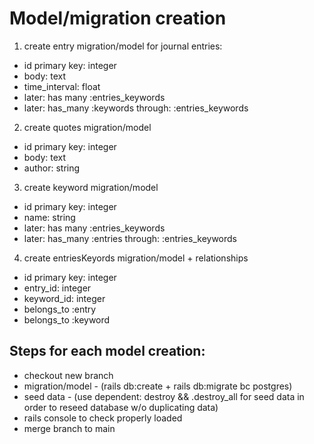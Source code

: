 # Model/migration creation

1. create entry migration/model for journal entries:
  - id primary key: integer
  - body: text
  - time_interval: float
  - later: has many :entries_keywords
  - later: has_many :keywords through: :entries_keywords

2. create quotes migration/model
  - id primary key: integer
  - body: text
  - author: string

3. create keyword migration/model
  - id primary key: integer
  - name: string
  - later: has many :entries_keywords
  - later: has_many :entries through: :entries_keywords

4. create entriesKeyords migration/model + relationships
  - id primary key: integer
  - entry_id: integer
  - keyword_id: integer
  - belongs_to :entry
  - belongs_to :keyword




## Steps for each model creation:
- checkout new branch
- migration/model - (rails db:create + rails db:migrate bc postgres)
- seed data - (use dependent: destroy && <CategoryName>.destroy_all for seed data in order to reseed database w/o duplicating data)
- rails console to check properly loaded
- merge branch to main

